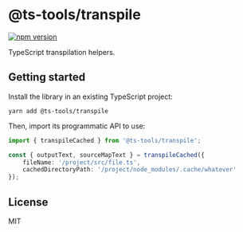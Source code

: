 # @ts-tools/transpile

[![npm version](https://img.shields.io/npm/v/@ts-tools/transpile.svg)](https://www.npmjs.com/package/@ts-tools/transpile)

TypeScript transpilation helpers.

## Getting started

Install the library in an existing TypeScript project:

```
yarn add @ts-tools/transpile
```

Then, import its programmatic API to use:

```ts
import { transpileCached } from '@ts-tools/transpile';

const { outputText, sourceMapText } = transpileCached({
    fileName: '/project/src/file.ts',
    cachedDirectoryPath: '/project/node_modules/.cache/whatever'
});
```

## License

MIT
